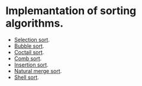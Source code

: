 Implemantation of sorting algorithms.
====

- [Selection sort](http://en.wikipedia.org/wiki/Selection_sort).
- [Bubble sort](http://en.wikipedia.org/wiki/Bubble_sort).
- [Coctail sort](http://en.wikipedia.org/wiki/Cocktail_sort).
- [Comb sort](http://en.wikipedia.org/wiki/Comb_sort).
- [Insertion sort](http://en.wikipedia.org/wiki/Insertion_sort).
- [Natural merge sort](http://en.wikipedia.org/wiki/Merge_sort).
- [Shell sort](http://en.wikipedia.org/wiki/Shellsort).
